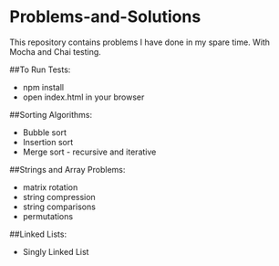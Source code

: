 # Problems-and-Solutions
This repository contains problems I have done in my spare time. With Mocha and Chai testing.
<!-- <div>
  <img src="https://cldup.com/xFVFxOioAU.svg" alt="Mocha test framework"/>
  <img alt="ChaiJS" src="http://chaijs.com/img/chai-logo.png" />
</div> -->

##To Run Tests:
- npm install
- open index.html in your browser

##Sorting Algorithms:
- Bubble sort
- Insertion sort
- Merge sort - recursive and iterative

##Strings and Array Problems:
- matrix rotation
- string compression
- string comparisons
- permutations

##Linked Lists:
- Singly Linked List
<!-- ```javascript
    SinglyLinkedList //with Es6 classes
    SinglyLinkedList.prototype.add()
    SinglyLinkedList.prototype.remove()
    SinglyLinkedList.prototype.find()
``` -->
